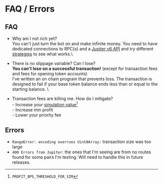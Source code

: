 # FAQ / Errors

## FAQ

* Why am I not rich yet?\
  You can't just turn the bot on and make infinite money. You need to have dedicated connections to RPC(s) and a [Jupiter v6 API](jupiter-v6-access.md) and try different [strategies](strategies.md) to see what works.\

* There is no slippage variable? Can I lose?\
  **You can't lose on a successful transaction!** (except for transaction fees and fees for opening token accounts)\
  I've written an on chain program that prevents loss. The transaction is designed to fail if your base token balance ends less than or equal to the starting balance.  \

* Transaction fees are killing me. How do I mitigate?\
  \- Increase your [simulation value](#user-content-fn-1)[^1]\
  \- Increase min profit\
  \- Lower your priority fee

## Errors

* `RangeError: encoding overruns Uint8Array:` transaction size was too large
* `400 Errors from Jupiter`: the ones that I'm seeing are from no routes found for some pairs I'm testing. Will need to handle this in future releases.



[^1]: `PROFIT_BPS_THRESHOLD_FOR_SIM`
